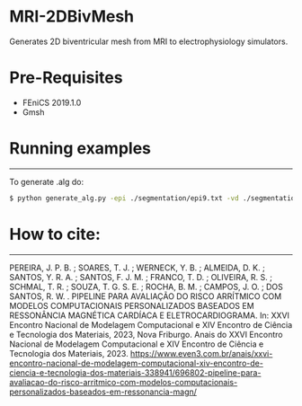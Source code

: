 # MRI-2DBivMesh
Generates 2D biventricular mesh from MRI to electrophysiology simulators.

# Pre-Requisites

  - FEniCS 2019.1.0
  - Gmsh

# Running examples
----
To generate .alg do:

```sh
$ python generate_alg.py -epi ./segmentation/epi9.txt -vd ./segmentation/endoVD9.txt -ve ./segmentation/endoVE9.txt -numfib 3 -fibbase ./segmentation/fibr9_ -o demo_biv_mesh
```
# How to cite:
----

PEREIRA, J. P. B. ; SOARES, T. J. ; WERNECK, Y. B. ; ALMEIDA, D. K. ; SANTOS, Y. R. A. ; SANTOS, F. J. M. ; FRANCO, T. D. ; OLIVEIRA, R. S. ; SCHMAL, T. R. ; SOUZA, T. G. S. E. ; ROCHA, B. M. ; CAMPOS, J. O. ; DOS SANTOS, R. W. . PIPELINE PARA AVALIAÇÃO DO RISCO ARRÍTMICO COM MODELOS COMPUTACIONAIS PERSONALIZADOS BASEADOS EM RESSONÂNCIA MAGNÉTICA CARDÍACA E ELETROCARDIOGRAMA. In: XXVI Encontro Nacional de Modelagem Computacional e XIV Encontro de Ciência e Tecnologia dos Materiais, 2023, Nova Friburgo. Anais do XXVI Encontro Nacional de Modelagem Computacional e XIV Encontro de Ciência e Tecnologia dos Materiais, 2023.
https://www.even3.com.br/anais/xxvi-encontro-nacional-de-modelagem-computacional-xiv-encontro-de-ciencia-e-tecnologia-dos-materiais-338941/696802-pipeline-para-avaliacao-do-risco-arritmico-com-modelos-computacionais-personalizados-baseados-em-ressonancia-magn/